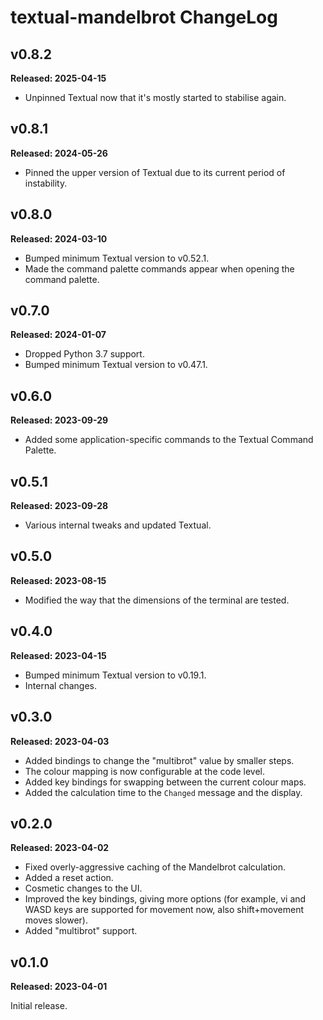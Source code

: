 # textual-mandelbrot ChangeLog

## v0.8.2

**Released: 2025-04-15**

- Unpinned Textual now that it's mostly started to stabilise again.

## v0.8.1

**Released: 2024-05-26**

- Pinned the upper version of Textual due to its current period of
  instability.

## v0.8.0

**Released: 2024-03-10**

- Bumped minimum Textual version to v0.52.1.
- Made the command palette commands appear when opening the command palette.

## v0.7.0

**Released: 2024-01-07**

- Dropped Python 3.7 support.
- Bumped minimum Textual version to v0.47.1.

## v0.6.0

**Released: 2023-09-29**

- Added some application-specific commands to the Textual Command Palette.

## v0.5.1

**Released: 2023-09-28**

- Various internal tweaks and updated Textual.

## v0.5.0

**Released: 2023-08-15**

- Modified the way that the dimensions of the terminal are tested.

## v0.4.0

**Released: 2023-04-15**

- Bumped minimum Textual version to v0.19.1.
- Internal changes.

## v0.3.0

**Released: 2023-04-03**

- Added bindings to change the "multibrot" value by smaller steps.
- The colour mapping is now configurable at the code level.
- Added key bindings for swapping between the current colour maps.
- Added the calculation time to the `Changed` message and the display.

## v0.2.0

**Released: 2023-04-02**

- Fixed overly-aggressive caching of the Mandelbrot calculation.
- Added a reset action.
- Cosmetic changes to the UI.
- Improved the key bindings, giving more options (for example, vi and WASD
  keys are supported for movement now, also shift+movement moves slower).
- Added "multibrot" support.

## v0.1.0

**Released: 2023-04-01**

Initial release.

[//]: # (ChangeLog.md ends here)
